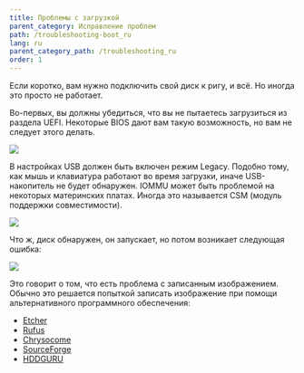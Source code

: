 ```yaml
---
title: Проблемы с загрузкой
parent_category: Исправление проблем
path: /troubleshooting-boot_ru
lang: ru
parent_category_path: /troubleshooting_ru
order: 1
---
```


Если коротко, вам нужно подключить свой диск к ригу, и всё. Но иногда это просто не работает.

Во-первых, вы должны убедиться, что вы не пытаетесь загрузиться из раздела UEFI. Некоторые BIOS дают вам такую ​​возможность, но вам не следует этого делать.


<img src="https://lbd.hiveos.farm/kbase/images/forum/5rpntezwp5sf.jpg">

В настройках USB должен быть включен режим Legacy. Подобно тому, как мышь и клавиатура работают во время загрузки, иначе USB-накопитель не будет обнаружен. IOMMU может быть проблемой на некоторых материнских платах. Иногда это называется CSM (модуль поддержки совместимости).


<img src="https://lbd.hiveos.farm/kbase/images/forum/nkq21zwkxe4t.jpg">

Что ж, диск обнаружен, он запускает, но потом возникает следующая ошибка:

<img src="https://lbd.hiveos.farm/kbase/images/forum/ebj16b6y9jub.jpg">

Это говорит о том, что есть проблема с записанным изображением. Обычно это решается попыткой записать изображение при помощи альтернативного программного обеспечения:

- [Etcher](https://www.balena.io/etcher/)
- [Rufus](https://rufus.akeo.ie/)
- [Chrysocome](http://www.chrysocome.net/dd)
- [SourceForge](https://sourceforge.net/projects/win32diskimager/)
- [HDDGURU](http://hddguru.com/software/HDD-Raw-Copy-Tool/)

